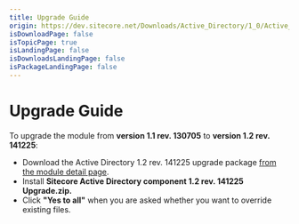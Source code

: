 ```yaml
---
title: Upgrade Guide
origin: https://dev.sitecore.net/Downloads/Active_Directory/1_0/Active_Directory_1_2/Upgrade_Guide
isDownloadPage: false
isTopicPage: true
isLandingPage: false
isDownloadsLandingPage: false
isPackageLandingPage: false
---
```


# Upgrade Guide

To upgrade the module from **version 1.1 rev. 130705** to **version 1.2 rev. 141225**:

-   Download the Active Directory 1.2 rev. 141225 upgrade package [from the module detail page](/downloads/Active_Directory/1_0/Active_Directory_1_2).
-   Install **Sitecore Active Directory component 1.2 rev. 141225 Upgrade.zip.**
-   Click **"Yes to all"** when you are asked whether you want to override existing files.